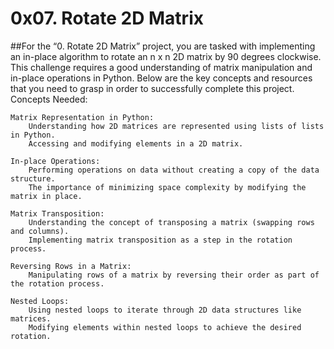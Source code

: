 # 0x07. Rotate 2D Matrix

##For the “0. Rotate 2D Matrix” project, you are tasked with implementing an in-place algorithm to rotate an n x n 2D matrix by 90 degrees clockwise. This challenge requires a good understanding of matrix manipulation and in-place operations in Python. Below are the key concepts and resources that you need to grasp in order to successfully complete this project.
Concepts Needed:

    Matrix Representation in Python:
        Understanding how 2D matrices are represented using lists of lists in Python.
        Accessing and modifying elements in a 2D matrix.

    In-place Operations:
        Performing operations on data without creating a copy of the data structure.
        The importance of minimizing space complexity by modifying the matrix in place.

    Matrix Transposition:
        Understanding the concept of transposing a matrix (swapping rows and columns).
        Implementing matrix transposition as a step in the rotation process.

    Reversing Rows in a Matrix:
        Manipulating rows of a matrix by reversing their order as part of the rotation process.

    Nested Loops:
        Using nested loops to iterate through 2D data structures like matrices.
        Modifying elements within nested loops to achieve the desired rotation.


